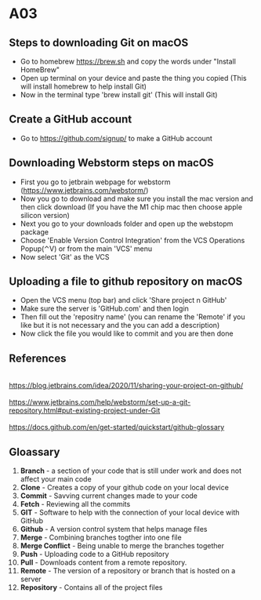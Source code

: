 # A03

## Steps to downloading Git on macOS
- Go to homebrew https://brew.sh and copy the words under "Install HomeBrew"
- Open up terminal on your device and paste the thing you copied (This will install homebrew to help install Git)
- Now in the terminal type 'brew install git' (This will install Git)

## Create a GitHub account
- Go to https://github.com/signup/ to make a GitHub account

## Downloading Webstorm steps on macOS
- First you go to jetbrain webpage for webstorm (https://www.jetbrains.com/webstorm/)
- Now you go to download and make sure you install the mac version and then click download (If you have the M1 chip mac then choose apple silicon version)
- Next you go to your downloads folder and open up the webstopm package
- Choose 'Enable Version Control Integration' from the VCS Operations Popup(⌃V) or from the main 'VCS' menu
- Now select 'Git' as the VCS

## Uploading a file to github repository on macOS
- Open the VCS menu (top bar) and click 'Share project n GitHub'
- Make sure the server is 'GitHub.com' and then login
- Then fill out the 'repositry name' (you can rename the 'Remote' if you like but it is not necessary and the you can add a description)
- Now click the file you would like to commit and you are then done

## References
<br>https://blog.jetbrains.com/idea/2020/11/sharing-your-project-on-github/</br>
<br>https://www.jetbrains.com/help/webstorm/set-up-a-git-repository.html#put-existing-project-under-Git</br>
<br>https://docs.github.com/en/get-started/quickstart/github-glossary</br>

## Gloassary
1. <b>Branch</b> - a section of your code that is still under work and does not affect your main code
2. <b>Clone</b> - Creates a copy of your github code on your local device
3. <b>Commit</b> - Savving current changes made to your code
4. <b>Fetch</b> - Reviewing all the commits
5. <b>GIT</b> - Software to help with the connection of your local device with GitHub
6. <b>Github</b> - A version control system that helps manage files
7. <b>Merge</b> - Combining branches togther into one file
8. <b>Merge Conflict</b> - Being unable to merge the branches together
9. <b>Push</b> - Uploading code to a GitHub repository
10. <b>Pull</b> - Downloads content from a remote repository.
11. <b>Remote</b> - The version of a repository or branch that is hosted on a server
12. <b>Repository</b> -  Contains all of the project files
